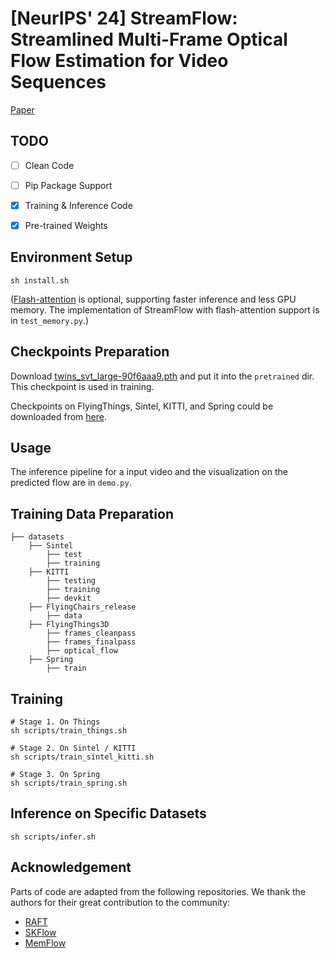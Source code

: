 # [NeurIPS' 24] StreamFlow: Streamlined Multi-Frame Optical Flow Estimation for Video Sequences

[Paper](https://arxiv.org/abs/2311.17099)

## TODO

- [ ] Clean Code
- [ ] Pip Package Support
- [x] Training & Inference Code
- [x] Pre-trained Weights


## Environment Setup

```
sh install.sh
```

([Flash-attention](https://github.com/Dao-AILab/flash-attention) is optional, supporting faster inference and less GPU memory. The implementation of StreamFlow with flash-attention support is in ``test_memory.py``.)



## Checkpoints Preparation
Download [twins_svt_large-90f6aaa9.pth](https://github.com/rwightman/pytorch-image-models/releases/download/v0.1-vt3p-weights/twins_svt_large-90f6aaa9.pth) and put it into the ``pretrained`` dir. This checkpoint is used in training.


Checkpoints on FlyingThings, Sintel, KITTI, and Spring could be downloaded from [here](https://drive.google.com/drive/folders/1hkSsoDGB5b59lgcZPpERUqgCTV0o82hf?usp=sharing).


## Usage
The inference pipeline for a input video and the visualization on the predicted flow are in ```demo.py```.

## Training Data Preparation

```Shell
├── datasets
    ├── Sintel
        ├── test
        ├── training
    ├── KITTI
        ├── testing
        ├── training
        ├── devkit
    ├── FlyingChairs_release
        ├── data
    ├── FlyingThings3D
        ├── frames_cleanpass
        ├── frames_finalpass
        ├── optical_flow
    ├── Spring
        ├── train
```



## Training
```
# Stage 1. On Things
sh scripts/train_things.sh 

# Stage 2. On Sintel / KITTI
sh scripts/train_sintel_kitti.sh

# Stage 3. On Spring
sh scripts/train_spring.sh
```

## Inference on Specific Datasets
```
sh scripts/infer.sh
```

## Acknowledgement
Parts of code are adapted from the following repositories. We thank the authors for their great contribution to the community:
- [RAFT](https://github.com/princeton-vl/RAFT/tree/master)
- [SKFlow](https://github.com/littlespray/SKFlow)
- [MemFlow](https://github.com/DQiaole/MemFlow)
